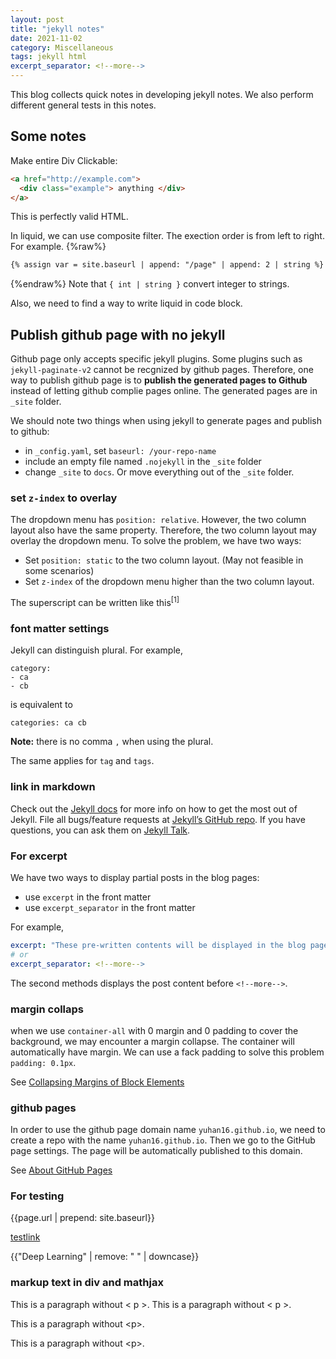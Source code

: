 ```yaml
---
layout: post
title: "jekyll notes"
date: 2021-11-02 
category: Miscellaneous
tags: jekyll html
excerpt_separator: <!--more-->
---
```


This blog collects quick notes in developing jekyll notes. We also perform different general tests in this notes.

<!--more-->

## Some notes

Make entire Div Clickable:
```html
<a href="http://example.com">
  <div class="example"> anything </div>
</a>
```
This is perfectly valid HTML.

In liquid, we can use composite filter. The exection order is from left to right. For example.
{%raw%}
```html
{% assign var = site.baseurl | append: "/page" | append: 2 | string %}
```
{%endraw%}
Note that `{ int | string }` convert integer to strings.


Also, we need to find a way to write liquid in code block.

## Publish github page with no jekyll
Github page only accepts specific jekyll plugins. Some plugins such as `jekyll-paginate-v2` cannot be recgnized by github pages. Therefore, one way to publish github page is to **publish the generated pages to Github** instead of letting github complie pages online. The generated pages are in `_site` folder.

We should note two things when using jekyll to generate pages and publish to github:
- in `_config.yaml`, set `baseurl: /your-repo-name`
- include an empty file named `.nojekyll` in the `_site` folder
- change `_site` to `docs`. Or move everything out of the `_site` folder.

### set `z-index` to overlay
The dropdown menu has `position: relative`. However, the two column layout also have the same property. Therefore, the two column layout may overlay the dropdown menu. To solve the problem, we have two ways:
- Set `position: static` to the two column layout. (May not feasible in some scenarios)
- Set `z-index` of the dropdown menu higher than the two column layout.

The superscript can be written like this<sup>[1]</sup> 

### font matter settings
Jekyll can distinguish plural. For example, 
```
category:
- ca
- cb
```
is equivalent to 
```
categories: ca cb
```
**Note:** there is no comma `,` when using the plural.

The same applies for `tag` and `tags`.

### link in markdown
Check out the [Jekyll docs][jekyll-docs] for more info on how to get the most out of Jekyll. File all bugs/feature requests at [Jekyll’s GitHub repo][jekyll-gh]. If you have questions, you can ask them on [Jekyll Talk][jekyll-talk].

[jekyll-docs]: https://jekyllrb.com/docs/home
[jekyll-gh]:   https://github.com/jekyll/jekyll
[jekyll-talk]: https://talk.jekyllrb.com/

### For excerpt
We have two ways to display partial posts in the blog pages:
- use `excerpt` in the front matter
- use `excerpt_separator` in the front matter

For example, 
```yaml
excerpt: "These pre-written contents will be displayed in the blog page instead of any content in the post."
# or
excerpt_separator: <!--more-->
```

The second methods displays the post content before `<!--more-->`.


### margin collaps
when we use `container-all` with 0 margin and 0 padding to cover the background, we may encounter a margin collapse. The container will automatically have margin. We can use a fack padding to solve this problem `padding: 0.1px`. 

See [Collapsing Margins of Block Elements](https://cmichel.io/css-margin-top-not-working)





### github pages
In order to use the github page domain name `yuhan16.github.io`, we need to create a repo with the name `yuhan16.github.io`. Then we go to the GitHub page settings. The page will be automatically published to this domain.

See [About GitHub Pages](https://docs.github.com/en/pages/getting-started-with-github-pages/about-github-pages)


### For testing
<i class="fa fa-car" style="font-size:48px;"></i>

{{page.url | prepend: site.baseurl}}

<a href="javascript:void(0)">testlink</a>

{{"Deep Learning" | remove: " " | downcase}}


### markup text in div and mathjax
<div> This is a paragraph without &lt p &gt.
This is a paragraph without &lt p &gt.
</div>

<div>
	<p>This is a paragraph without &lt;p&gt;.</p>
	<p>This is a paragraph without &lt;p&gt;.</p>
</div>

